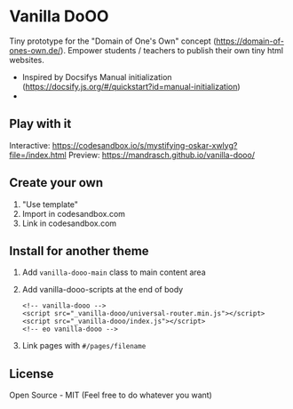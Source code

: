 # Vanilla DoOO
Tiny prototype for the "Domain of One's Own" concept (https://domain-of-ones-own.de/). Empower students / teachers to publish their own tiny html websites. 

- Inspired by Docsifys Manual initialization (https://docsify.js.org/#/quickstart?id=manual-initialization)
- 

## Play with it

Interactive: https://codesandbox.io/s/mystifying-oskar-xwlyg?file=/index.html
Preview: https://mandrasch.github.io/vanilla-dooo/

## Create your own

1. "Use template"
2. Import in codesandbox.com
3. Link in codesandbox.com

## Install for another theme

1. Add `vanilla-dooo-main` class to main content area
2. Add vanilla-dooo-scripts at the end of body

    ```
    <!-- vanilla-dooo -->
	<script src="_vanilla-dooo/universal-router.min.js"></script>
	<script src="_vanilla-dooo/index.js"></script>
	<!-- eo vanilla-dooo -->
    ```

3. Link pages with `#/pages/filename`

## License

Open Source - MIT (Feel free to do whatever you want)
